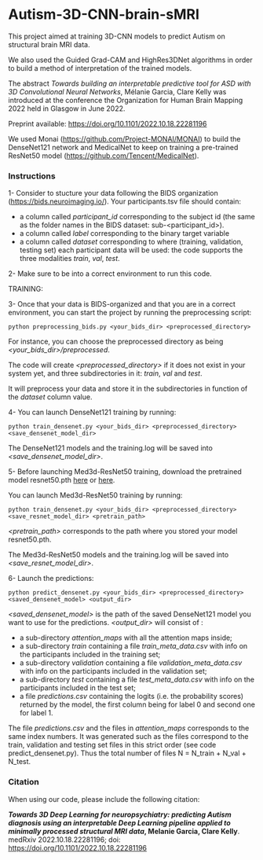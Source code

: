 # Autism-3D-CNN-brain-sMRI

This project aimed at training 3D-CNN models to predict Autism on structural brain MRI data.

We also used the Guided Grad-CAM and HighRes3DNet algorithms in order to build a method of interpretation of the trained models. 

The abstract *Towards building an interpretable predictive tool for ASD with 3D Convolutional Neural Networks*, Mélanie Garcia, Clare Kelly was introduced at the conference the Organization for Human Brain Mapping 2022 held in Glasgow in June 2022.

Preprint available: https://doi.org/10.1101/2022.10.18.22281196 

We used Monai (https://github.com/Project-MONAI/MONAI) to build the DenseNet121 network and MedicalNet to keep on training a pre-trained ResNet50 model (https://github.com/Tencent/MedicalNet). 



### Instructions

1- Consider to stucture your data following the BIDS organization (https://bids.neuroimaging.io/).
Your participants.tsv file should contain: 
- a column called *participant_id* corresponding to the subject id (the same as the folder names in the BIDS dataset: sub-<participant_id>).
- a column called *label* corresponding to the binary target variable
- a column called *dataset* corresponding to where (training, validation, testing set) each participant data will be used: the code supports the three modalities *train*, *val*, *test*.


2- Make sure to be into a correct environment to run this code.


TRAINING:

3- Once that your data is BIDS-organized and that you are in a correct environment, you can start the project by running the preprocessing script:
```
python preprocessing_bids.py <your_bids_dir> <preprocessed_directory>
```
For instance, you can choose the preprocessed directory as being *<your_bids_dir>/preprocessed*. 

The code will create *<preprocessed_directory>* if it does not exist in your system yet, and three subdirectories in it: *train*, *val* and *test*. 

It will preprocess your data and store it in the subdirectories in function of the *dataset* column value.


4- You can launch DenseNet121 training by running:
```
python train_densenet.py <your_bids_dir> <preprocessed_directory> <save_densenet_model_dir>
```
The DenseNet121 models and the training.log will be saved into *<save_densenet_model_dir>*.


5- Before launching Med3d-ResNet50 training, download the pretrained model resnet50.pth [here](https://drive.google.com/file/d/13tnSvXY7oDIEloNFiGTsjUIYfS3g3BfG/view) or [here](https://share.weiyun.com/55sZyIx).

You can launch Med3d-ResNet50 training by running:
```
python train_densenet.py <your_bids_dir> <preprocessed_directory> <save_resnet_model_dir> <pretrain_path>
```
*<pretrain_path>* corresponds to the path where you stored your model resnet50.pth.

The Med3d-ResNet50 models and the training.log will be saved into *<save_resnet_model_dir>*.


6- Launch the predictions:
```
python predict_densenet.py <your_bids_dir> <preprocessed_directory> <saved_densenet_model> <output_dir>
```
*<saved_densenet_model>* is the path of the saved DenseNet121 model you want to use for the predictions.
*<output_dir>* will consist of :
- a sub-directory *attention_maps* with all the attention maps inside;
- a sub-directory *train* containing a file *train_meta_data.csv* with info on the participants included in the training set;
- a sub-directory *validation* containing a file *validation_meta_data.csv* with info on the participants included in the validation set;
- a sub-directory *test* containing a file *test_meta_data.csv* with info on the participants included in the test set;
- a file *predictions.csv* containing the logits (i.e. the probability scores) returned by the model, the first column being for label 0 and second one for label 1. 

The file *predictions.csv* and the files in *attention_maps* corresponds to the same index numbers. It was generated such as the files correspond to the train, validation and testing set files in this strict order (see code predict_densenet.py). Thus the total number of files N = N_train + N_val + N_test. 



### Citation
When using our code, please include the following citation:

***Towards 3D Deep Learning for neuropsychiatry: predicting Autism diagnosis using an interpretable Deep Learning pipeline applied to minimally processed structural MRI data*, Melanie Garcia, Clare Kelly**. medRxiv 2022.10.18.22281196; doi: https://doi.org/10.1101/2022.10.18.22281196 
